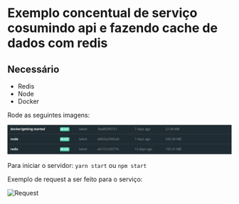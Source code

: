 # Exemplo concentual de serviço cosumindo api e fazendo cache de dados com redis

## Necessário

- Redis 
- Node 
- Docker

Rode as seguintes imagens:

![Imagens Docker](https://github.com/mbcordeiro/proposed-solution/blob/master/diagrams/image-docker.png)

Para iniciar o servidor:
```yarn start```
ou
```npm start ```

Exemplo de request a ser feito para o serviço:

![Request](https://github.com/mbcordeiro/proposed-solution/blob/master/diagrams/request-example.png)


